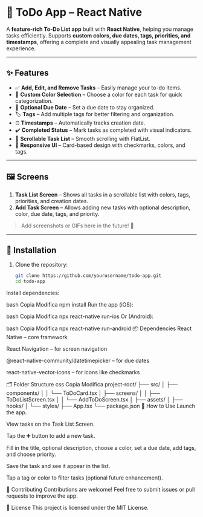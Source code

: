 # 📝 ToDo App – React Native

A **feature-rich To-Do List app** built with **React Native**, helping you manage tasks efficiently. Supports **custom colors, due dates, tags, priorities, and timestamps**, offering a complete and visually appealing task management experience.  

---

## ✨ Features

- ✅ **Add, Edit, and Remove Tasks** – Easily manage your to-do items.  
- 🎨 **Custom Color Selection** – Choose a color for each task for quick categorization.  
- 📅 **Optional Due Date** – Set a due date to stay organized.  
- 🏷️ **Tags** – Add multiple tags for better filtering and organization.    
- ⏰ **Timestamps** – Automatically tracks creation date.  
- ✔️ **Completed Status** – Mark tasks as completed with visual indicators.  
- 📜 **Scrollable Task List** – Smooth scrolling with FlatList.  
- 📱 **Responsive UI** – Card-based design with checkmarks, colors, and tags.  

---

## 🖼️ Screens

1. **Task List Screen** – Shows all tasks in a scrollable list with colors, tags, priorities, and creation dates.  
2. **Add Task Screen** – Allows adding new tasks with optional description, color, due date, tags, and priority.  

> Add screenshots or GIFs here in the future! 📸  

---

## 🚀 Installation

1. Clone the repository:  
   ```bash
   git clone https://github.com/yourusername/todo-app.git
   cd todo-app
Install dependencies:

bash
Copia
Modifica
npm install
Run the app (iOS):

bash
Copia
Modifica
npx react-native run-ios
Or (Android):

bash
Copia
Modifica
npx react-native run-android
📦 Dependencies
React Native – core framework

React Navigation – for screen navigation

@react-native-community/datetimepicker – for due dates

react-native-vector-icons – for icons like checkmarks

🗂️ Folder Structure
css
Copia
Modifica
project-root/
├── src/
│   ├── components/
│   │   └── ToDoCard.tsx
│   ├── screens/
│   │   ├── ToDoListScreen.tsx
│   │   └── AddToDoScreen.tsx
│   ├── assets/
│   ├── hooks/
│   └── styles/
├── App.tsx
└── package.json
📝 How to Use
Launch the app.

View tasks on the Task List Screen.

Tap the ➕ button to add a new task.

Fill in the title, optional description, choose a color, set a due date, add tags, and choose priority.

Save the task and see it appear in the list.

Tap a tag or color to filter tasks (optional future enhancement).

🤝 Contributing
Contributions are welcome! Feel free to submit issues or pull requests to improve the app.

📄 License
This project is licensed under the MIT License.
